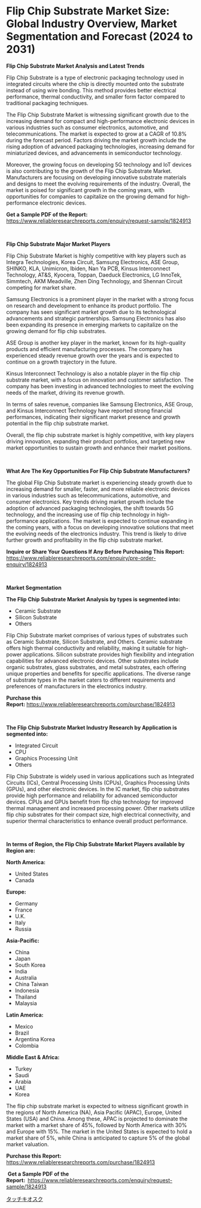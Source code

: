 <p><h1>Flip Chip Substrate Market Size: Global Industry Overview, Market Segmentation and Forecast (2024 to 2031)</h1></p><p><strong>Flip Chip Substrate Market Analysis and Latest Trends</strong></p>
<p><p>Flip Chip Substrate is a type of electronic packaging technology used in integrated circuits where the chip is directly mounted onto the substrate instead of using wire bonding. This method provides better electrical performance, thermal conductivity, and smaller form factor compared to traditional packaging techniques.</p><p>The Flip Chip Substrate Market is witnessing significant growth due to the increasing demand for compact and high-performance electronic devices in various industries such as consumer electronics, automotive, and telecommunications. The market is expected to grow at a CAGR of 10.8% during the forecast period. Factors driving the market growth include the rising adoption of advanced packaging technologies, increasing demand for miniaturized devices, and advancements in semiconductor technology.</p><p>Moreover, the growing focus on developing 5G technology and IoT devices is also contributing to the growth of the Flip Chip Substrate Market. Manufacturers are focusing on developing innovative substrate materials and designs to meet the evolving requirements of the industry. Overall, the market is poised for significant growth in the coming years, with opportunities for companies to capitalize on the growing demand for high-performance electronic devices.</p></p>
<p><strong>Get a Sample PDF of the Report:&nbsp;</strong> <a href="https://www.reliableresearchreports.com/enquiry/request-sample/1824913">https://www.reliableresearchreports.com/enquiry/request-sample/1824913</a></p>
<p>&nbsp;</p>
<p><strong>Flip Chip Substrate Major Market Players</strong></p>
<p><p>Flip Chip Substrate Market is highly competitive with key players such as Integra Technologies, Korea Circuit, Samsung Electronics, ASE Group, SHINKO, KLA, Unimicron, Ibiden, Nan Ya PCB, Kinsus Interconnect Technology, AT&S, Kyocera, Toppan, Daeduck Electronics, LG InnoTek, Simmtech, AKM Meadville, Zhen Ding Technology, and Shennan Circuit competing for market share.</p><p>Samsung Electronics is a prominent player in the market with a strong focus on research and development to enhance its product portfolio. The company has seen significant market growth due to its technological advancements and strategic partnerships. Samsung Electronics has also been expanding its presence in emerging markets to capitalize on the growing demand for flip chip substrates.</p><p>ASE Group is another key player in the market, known for its high-quality products and efficient manufacturing processes. The company has experienced steady revenue growth over the years and is expected to continue on a growth trajectory in the future.</p><p>Kinsus Interconnect Technology is also a notable player in the flip chip substrate market, with a focus on innovation and customer satisfaction. The company has been investing in advanced technologies to meet the evolving needs of the market, driving its revenue growth.</p><p>In terms of sales revenue, companies like Samsung Electronics, ASE Group, and Kinsus Interconnect Technology have reported strong financial performances, indicating their significant market presence and growth potential in the flip chip substrate market.</p><p>Overall, the flip chip substrate market is highly competitive, with key players driving innovation, expanding their product portfolios, and targeting new market opportunities to sustain growth and enhance their market positions.</p></p>
<p>&nbsp;</p>
<p><strong>What Are The Key Opportunities For Flip Chip Substrate Manufacturers?</strong></p>
<p><p>The global Flip Chip Substrate market is experiencing steady growth due to increasing demand for smaller, faster, and more reliable electronic devices in various industries such as telecommunications, automotive, and consumer electronics. Key trends driving market growth include the adoption of advanced packaging technologies, the shift towards 5G technology, and the increasing use of flip chip technology in high-performance applications. The market is expected to continue expanding in the coming years, with a focus on developing innovative solutions that meet the evolving needs of the electronics industry. This trend is likely to drive further growth and profitability in the flip chip substrate market.</p></p>
<p><strong>Inquire or Share Your Questions If Any Before Purchasing This Report:</strong> <a href="https://www.reliableresearchreports.com/enquiry/pre-order-enquiry/1824913">https://www.reliableresearchreports.com/enquiry/pre-order-enquiry/1824913</a></p>
<p>&nbsp;</p>
<p><strong>Market Segmentation</strong></p>
<p><strong>The Flip Chip Substrate Market Analysis by types is segmented into:</strong></p>
<p><ul><li>Ceramic Substrate</li><li>Silicon Substrate</li><li>Others</li></ul></p>
<p><p>Flip Chip Substrate market comprises of various types of substrates such as Ceramic Substrate, Silicon Substrate, and Others. Ceramic substrate offers high thermal conductivity and reliability, making it suitable for high-power applications. Silicon substrate provides high flexibility and integration capabilities for advanced electronic devices. Other substrates include organic substrates, glass substrates, and metal substrates, each offering unique properties and benefits for specific applications. The diverse range of substrate types in the market caters to different requirements and preferences of manufacturers in the electronics industry.</p></p>
<p><strong>Purchase this Report:&nbsp;</strong><a href="https://www.reliableresearchreports.com/purchase/1824913">https://www.reliableresearchreports.com/purchase/1824913</a></p>
<p>&nbsp;</p>
<p><strong>The Flip Chip Substrate Market Industry Research by Application is segmented into:</strong></p>
<p><ul><li>Integrated Circuit</li><li>CPU</li><li>Graphics Processing Unit</li><li>Others</li></ul></p>
<p><p>Flip Chip Substrate is widely used in various applications such as Integrated Circuits (ICs), Central Processing Units (CPUs), Graphics Processing Units (GPUs), and other electronic devices. In the IC market, flip chip substrates provide high performance and reliability for advanced semiconductor devices. CPUs and GPUs benefit from flip chip technology for improved thermal management and increased processing power. Other markets utilize flip chip substrates for their compact size, high electrical connectivity, and superior thermal characteristics to enhance overall product performance.</p></p>
<p>&nbsp;</p>
<p><strong>In terms of Region, the Flip Chip Substrate Market Players available by Region are:</strong></p>
<p>
    <p> <strong> North America: </strong>
        <ul>
            <li>United States</li>
            <li>Canada</li>
        </ul>
        </p> 
    <p> <strong> Europe: </strong>
        <ul>
            <li>Germany</li>
            <li>France</li>
            <li>U.K.</li>
            <li>Italy</li>
            <li>Russia</li>
        </ul>
        </p> 
    <p> <strong> Asia-Pacific: </strong>
        <ul>
            <li>China</li>
            <li>Japan</li>
            <li>South Korea</li>
            <li>India</li>
            <li>Australia</li>
            <li>China Taiwan</li>
            <li>Indonesia</li>
            <li>Thailand</li>
            <li>Malaysia</li>
        </ul>
        </p> 
    <p> <strong> Latin America: </strong>
        <ul>
            <li>Mexico</li>
            <li>Brazil</li>
            <li>Argentina Korea</li>
            <li>Colombia</li>
        </ul>
        </p> 
    <p> <strong> Middle East & Africa: </strong>
        <ul>
            <li>Turkey</li>
            <li>Saudi</li>
            <li>Arabia</li>
            <li>UAE</li>
            <li>Korea</li>
        </ul>
    </p>
    </p>
<p><p>The flip chip substrate market is expected to witness significant growth in the regions of North America (NA), Asia Pacific (APAC), Europe, United States (USA) and China. Among these, APAC is projected to dominate the market with a market share of 45%, followed by North America with 30% and Europe with 15%. The market in the United States is expected to hold a market share of 5%, while China is anticipated to capture 5% of the global market valuation.</p></p>
<p><strong>Purchase this Report: </strong><a href="https://www.reliableresearchreports.com/purchase/1824913">https://www.reliableresearchreports.com/purchase/1824913</a></p>
<p>&nbsp;<strong>Get a Sample PDF of the Report:&nbsp;&nbsp;</strong><a href="https://www.reliableresearchreports.com/enquiry/request-sample/1824913">https://www.reliableresearchreports.com/enquiry/request-sample/1824913</a></p>
<p><strong></strong></p>
<p><p><a href="https://github.com/wkuactfdzwizk06/Market-Research-Report-List-1/blob/main/58257979857.md">タッチキオスク</a></p></p>